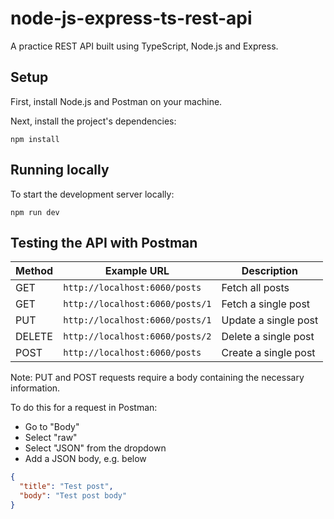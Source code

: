# node-js-express-ts-rest-api

A practice REST API built using TypeScript, Node.js and Express.

## Setup

First, install Node.js and Postman on your machine.

Next, install the project's dependencies:

```shell
npm install
```

## Running locally

To start the development server locally:

```shell
npm run dev
```

## Testing the API with Postman

| Method | Example URL                     | Description          |
| ------ | ------------------------------- | -------------------- |
| GET    | `http://localhost:6060/posts`   | Fetch all posts      |
| GET    | `http://localhost:6060/posts/1` | Fetch a single post  |
| PUT    | `http://localhost:6060/posts/1` | Update a single post |
| DELETE | `http://localhost:6060/posts/2` | Delete a single post |
| POST   | `http://localhost:6060/posts`   | Create a single post |

Note: PUT and POST requests require a body containing the necessary information.

To do this for a request in Postman:

- Go to "Body"
- Select "raw"
- Select "JSON" from the dropdown
- Add a JSON body, e.g. below

```json
{
  "title": "Test post",
  "body": "Test post body"
}
```

